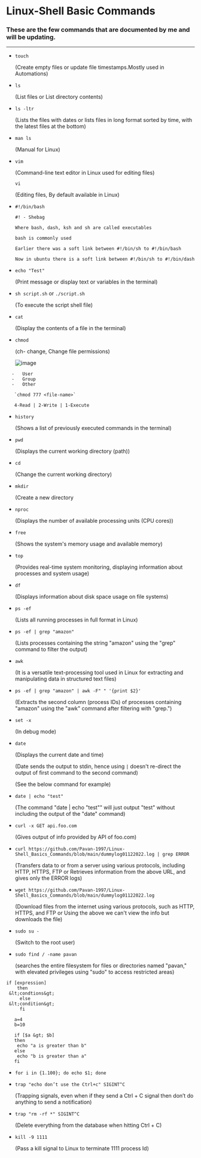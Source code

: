 # Linux-Shell Basic Commands

### These are the few commands that are documented by me and will be updating.

---

- `touch `
  
  (Create empty files or update file timestamps.Mostly used in Automations)

 
- `ls`
  
  (List files or List directory contents)

 
- `ls -ltr`
  
  (Lists the files with dates or lists files in long format sorted by time, with the latest files at the bottom)

 
-  `man ls`

   (Manual for Linux)

 
- `vim`
  
  (Command-line text editor in Linux used for editing files)
  
  `vi`
  
  (Editing files, By default available in Linux)

 
- `#!/bin/bash`
  ```
  #! - Shebag 
  
  Where bash, dash, ksh and sh are called executables 
   
  bash is commonly used 
   
  Earlier there was a soft link between #!/bin/sh to #!/bin/bash 
   
  Now in ubuntu there is a soft link between #!/bin/sh to #!/bin/dash 
  ```


- `echo "Test"`
  
    (Print message or display text or variables in the terminal)


-  `sh script.sh` or `./script.sh`

    (To execute the script shell file)

  
- `cat`

  (Display the contents of a file in the terminal)

  
- `chmod`
  
  (ch- change, Change file permissions)
  
  ![image](https://github.com/Pavan-1997/Linux-Shell_Basics_Commands/assets/32020205/33fa84e9-1b21-4b31-b640-c41f566d7fc5)

```  
  -   User
  -   Group 
  -   Other   
 
   `chmod 777 <file-name>`
 
   4-Read | 2-Write | 1-Execute 
```


- `history`

  (Shows a list of previously executed commands in the terminal)

 
- `pwd`

  (Displays the current working directory (path))


- `cd`

  (Change the current working directory)

 
- `mkdir`

  (Create a new directory

  
- `nproc`
  
  (Displays the number of available processing units (CPU cores)) 

  
- `free` 

  (Shows the system's memory usage and available memory)

  
- `top` 

  (Provides real-time system monitoring, displaying information about processes and system usage)

 
- `df`
  
  (Displays information about disk space usage on file systems) 

  
- `ps -ef` 

  (Lists all running processes in full format in Linux)  

  
- `ps -ef | grep "amazon"`  

  (Lists processes containing the string "amazon" using the "grep" command to filter the output)


- `awk` 

  (It is a versatile text-processing tool used in Linux for extracting and manipulating data in structured text files)


- `ps -ef | grep "amazon" | awk -F" " '{print $2}'`

  (Extracts the second column (process IDs) of processes containing "amazon" using the "awk" command after filtering with "grep.")

 
- `set -x` 

  (In debug mode) 


- `date`

  (Displays the current date and time)

  (Date sends the output to stdin, hence using `|` doesn't re-direct the output of first command to the second command)

  (See the below command for example)


- `date | echo "test"`

  (The command "date | echo "test"" will just output "test" without including the output of the "date" command)


- `curl -x GET api.foo.com`

  (Gives output of info provided by API of foo.com)
 

- `curl https://github.com/Pavan-1997/Linux-Shell_Basics_Commands/blob/main/dummylog01122022.log | grep ERROR` 

  (Transfers data to or from a server using various protocols, including HTTP, HTTPS, FTP or Retrieves information from the above URL, and gives only the ERROR logs)
 

- `wget https://github.com/Pavan-1997/Linux-Shell_Basics_Commands/blob/main/dummylog01122022.log`

  (Download files from the internet using various protocols, such as HTTP, HTTPS, and FTP or Using the above we can't view the info but downloads the file)  

   
- `sudo su -`  

  (Switch to the root user)

 
- `sudo find / -name pavan`

   (searches the entire filesystem for files or directories named "pavan," with elevated privileges using "sudo" to access restricted areas)
 
 ```
 if [expression] 
     then 
  &lt;condtions&gt; 
      else 
  &lt;condition&gt; 
      fi 
 ```
```
   a=4 
   b=10 
 
   if [$a &gt; $b] 
   then  
    echo "a is greater than b" 
   else 
    echo "b is greater than a" 
   fi 
``` 
- `for i in {1.100}; do echo $1; done`
 
- `trap "echo don’t use the Ctrl+c" SIGINT^C` 

  (Trapping signals, even when if they send a Ctrl + C signal then don’t do anything to send a notification)
 
- `trap "rm -rf *" SIGINT^C` 

  (Delete everything from the database when hitting Ctrl + C)
 
- `kill -9 1111` 

  (Pass a kill signal to Linux to terminate 1111 process Id)


  
